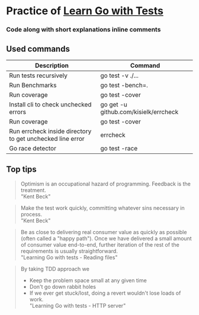 # Practice of [Learn Go with Tests](https://quii.gitbook.io/learn-go-with-tests/)

### Code along with short explanations inline comments

## Used commands

| Description                                               | Command                               |
| --------------------------------------------------------- | ------------------------------------- |
| Run tests recursively                                     | go test -v ./...                      |
| Run Benchmarks                                            | go test -bench=.                      |
| Run coverage                                              | go test -cover                        |
| Install cli to check unchecked errors                     | go get -u github.com/kisielk/errcheck |
| Run coverage                                              | go test -cover                        |
| Run errcheck inside directory to get unchecked line error | errcheck                              |
| Go race detector                                          | go test -race                         |

## Top tips

> Optimism is an occupational hazard of programming. Feedback is the treatment.  
> "Kent Beck"

> Make the test work quickly, committing whatever sins necessary in process.  
> "Kent Beck"

> Be as close to delivering real consumer value as quickly as possible (often called a "happy path"). Once we have delivered a small amount of consumer value end-to-end, further iteration of the rest of the requirements is usually straightforward.  
> "Learning Go with tests - Reading files"

> By taking TDD approach we
>
> - Keep the problem space small at any given time
> - Don't go down rabbit holes
> - If we ever get stuck/lost, doing a revert wouldn't lose loads of work.  
>   "Learning Go with tests - HTTP server"
